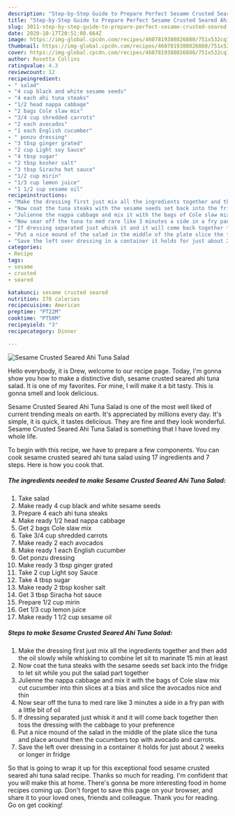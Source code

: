 ```yaml
---
description: "Step-by-Step Guide to Prepare Perfect Sesame Crusted Seared Ahi Tuna Salad"
title: "Step-by-Step Guide to Prepare Perfect Sesame Crusted Seared Ahi Tuna Salad"
slug: 3011-step-by-step-guide-to-prepare-perfect-sesame-crusted-seared-ahi-tuna-salad
date: 2020-10-17T20:51:08.664Z
image: https://img-global.cpcdn.com/recipes/4607819388026880/751x532cq70/sesame-crusted-seared-ahi-tuna-salad-recipe-main-photo.jpg
thumbnail: https://img-global.cpcdn.com/recipes/4607819388026880/751x532cq70/sesame-crusted-seared-ahi-tuna-salad-recipe-main-photo.jpg
cover: https://img-global.cpcdn.com/recipes/4607819388026880/751x532cq70/sesame-crusted-seared-ahi-tuna-salad-recipe-main-photo.jpg
author: Rosetta Collins
ratingvalue: 4.3
reviewcount: 12
recipeingredient:
- " salad"
- "4 cup black and white sesame seeds"
- "4 each ahi tuna steaks"
- "1/2 head nappa cabbage"
- "2 bags Cole slaw mix"
- "3/4 cup shredded carrots"
- "2 each avocados"
- "1 each English cucumber"
- " ponzu dressing"
- "3 tbsp ginger grated"
- "2 cup Light soy Sauce"
- "4 tbsp sugar"
- "2 tbsp kosher salt"
- "3 tbsp Siracha hot sauce"
- "1/2 cup mirin"
- "1/3 cup lemon juice"
- "1 1/2 cup sesame oil"
recipeinstructions:
- "Make the dressing first just mix all the ingredients together and then add the oil slowly while whisking to combine let sit to marinate 15 min at least"
- "Now coat the tuna steaks with the sesame seeds set back into the fridge to let sit while you put the salad part together"
- "Julienne the nappa cabbage and mix it with the bags of Cole slaw mix cut cucumber into thin slices at a bias and slice the avocados nice and thin"
- "Now sear off the tuna to med rare like 3 minutes a side in a fry pan with a little bit of oil"
- "If dressing separated just whisk it and it will come back together then toss the dressing with the cabbage to your preference"
- "Put a nice mound of the salad in the middle of the plate slice the tuna and place around then the cucumbers top with avocado and carrots."
- "Save the left over dressing in a container it holds for just about 2 weeks or longer in fridge"
categories:
- Recipe
tags:
- sesame
- crusted
- seared

katakunci: sesame crusted seared 
nutrition: 278 calories
recipecuisine: American
preptime: "PT22M"
cooktime: "PT50M"
recipeyield: "3"
recipecategory: Dinner

---
```



![Sesame Crusted Seared Ahi Tuna Salad](https://img-global.cpcdn.com/recipes/4607819388026880/751x532cq70/sesame-crusted-seared-ahi-tuna-salad-recipe-main-photo.jpg)

Hello everybody, it is Drew, welcome to our recipe page. Today, I'm gonna show you how to make a distinctive dish, sesame crusted seared ahi tuna salad. It is one of my favorites. For mine, I will make it a bit tasty. This is gonna smell and look delicious.

Sesame Crusted Seared Ahi Tuna Salad is one of the most well liked of current trending meals on earth. It's appreciated by millions every day. It's simple, it is quick, it tastes delicious. They are fine and they look wonderful. Sesame Crusted Seared Ahi Tuna Salad is something that I have loved my whole life.




To begin with this recipe, we have to prepare a few components. You can cook sesame crusted seared ahi tuna salad using 17 ingredients and 7 steps. Here is how you cook that.

<!--inarticleads1-->

##### The ingredients needed to make Sesame Crusted Seared Ahi Tuna Salad:

1. Take  salad
1. Make ready 4 cup black and white sesame seeds
1. Prepare 4 each ahi tuna steaks
1. Make ready 1/2 head nappa cabbage
1. Get 2 bags Cole slaw mix
1. Take 3/4 cup shredded carrots
1. Make ready 2 each avocados
1. Make ready 1 each English cucumber
1. Get  ponzu dressing
1. Make ready 3 tbsp ginger grated
1. Take 2 cup Light soy Sauce
1. Take 4 tbsp sugar
1. Make ready 2 tbsp kosher salt
1. Get 3 tbsp Siracha hot sauce
1. Prepare 1/2 cup mirin
1. Get 1/3 cup lemon juice
1. Make ready 1 1/2 cup sesame oil




<!--inarticleads2-->

##### Steps to make Sesame Crusted Seared Ahi Tuna Salad:

1. Make the dressing first just mix all the ingredients together and then add the oil slowly while whisking to combine let sit to marinate 15 min at least
1. Now coat the tuna steaks with the sesame seeds set back into the fridge to let sit while you put the salad part together
1. Julienne the nappa cabbage and mix it with the bags of Cole slaw mix cut cucumber into thin slices at a bias and slice the avocados nice and thin
1. Now sear off the tuna to med rare like 3 minutes a side in a fry pan with a little bit of oil
1. If dressing separated just whisk it and it will come back together then toss the dressing with the cabbage to your preference
1. Put a nice mound of the salad in the middle of the plate slice the tuna and place around then the cucumbers top with avocado and carrots.
1. Save the left over dressing in a container it holds for just about 2 weeks or longer in fridge




So that is going to wrap it up for this exceptional food sesame crusted seared ahi tuna salad recipe. Thanks so much for reading. I'm confident that you will make this at home. There's gonna be more interesting food in home recipes coming up. Don't forget to save this page on your browser, and share it to your loved ones, friends and colleague. Thank you for reading. Go on get cooking!
